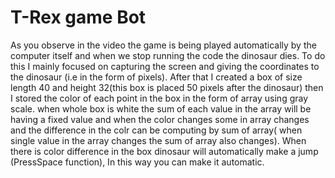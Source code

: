# T-Rex game Bot
As you observe in the video the game is being played automatically by the computer itself and when we stop running the code the dinosaur dies. To do this I mainly focused on capturing the screen and giving the coordinates to the dinosaur (i.e in the form of pixels).
After that I created a box of size length 40 and height 32(this box is placed 50 pixels after the dinosaur) then I stored the color of each point in the box in the form of array using gray scale. when whole box is white the sum of each value in the array will be having a fixed value and when the color changes some in array changes and the difference in the colr can be computing by sum of array( when single value in the array changes the sum of array also changes). When there is color difference in the box dinosaur will automatically make a jump (PressSpace function), In this way you can make it automatic.
